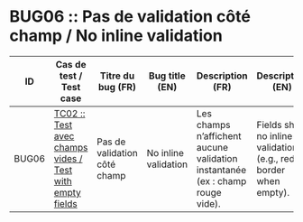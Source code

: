 BUG06 :: Pas de validation côté champ / No inline validation
============================================================

| ID    | Cas de test / Test case                              | Titre du bug (FR)            | Bug title (EN)       | Description (FR)                                                              | Description (EN)                                                | Gravité / Severity | Statut / Status |
|-------|------------------------------------------------------|------------------------------|----------------------|-------------------------------------------------------------------------------|-----------------------------------------------------------------|--------------------|-----------------|
| BUG06 | [TC02 :: Test avec champs vides / Test with empty fields](../tests/tc02.md) | Pas de validation côté champ | No inline validation | Les champs n’affichent aucune validation instantanée (ex : champ rouge vide). | Fields show no inline validation (e.g., red border when empty). | Moyenne / Medium   | Ouvert / Open   |
